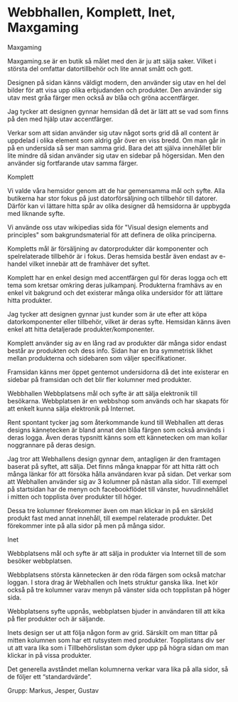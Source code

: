 Webbhallen, Komplett, Inet, Maxgaming
======================================
Maxgaming

Maxgaming.se är en butik så målet med den är ju att sälja saker.
Vilket i största del omfattar datortillbehör och lite annat smått och gott.

Designen på sidan känns väldigt modern, den använder sig utav en hel del
bilder för att visa upp olika erbjudanden och produkter. Den använder sig
utav mest gråa färger men också av blåa och gröna accentfärger.

Jag tycker att designen gynnar hemsidan då det är lätt att se vad som finns
på den med hjälp utav accentfärger.

Verkar som att sidan använder sig utav något sorts grid då all content är
uppdelad i olika element som aldrig går över en viss bredd. Om man går in
på en undersida så ser man samma grid. Bara det att själva innehållet blir
lite mindre då sidan använder sig utav en sidebar på högersidan. Men den
använder sig fortfarande utav samma färger.

Komplett

Vi valde våra hemsidor genom att de har gemensamma mål och syfte. Alla
butikerna har stor fokus på just datorförsäljning och tillbehör till datorer. Därför
kan vi lättare hitta spår av olika designer då hemsidorna är uppbygda med liknande syfte.

Vi använde oss utav wikipedias sida för "Visual design elements and principles"
som bakgrundsmaterial för att definera de olika principerna.

Kompletts mål är försäljning av datorprodukter där komponenter och spelrelaterade
tillbehör är i fokus. Deras hemsida består även endast av e-handel vilket
innebär att de framhäver det syftet.

Komplett har en enkel design med accentfärgen gul för deras logga och ett tema
som kretsar omkring deras julkampanj. Produkterna framhävs av en enkel vit
bakgrund och det existerar många olika undersidor för att lättare hitta produkter.

Jag tycker att designen gynnar just kunder som är ute efter att köpa datorkomponenter
eller tillbehör, vilket är deras syfte. Hemsidan känns även enkel
att hitta detaljerade produkter/komponenter.

Komplett använder sig av en lång rad av produkter där många sidor endast består
av produkten och dess info. Sidan har en bra symmetrisk likhet mellan
produkterna och sidebaren som väljer specifikationer.

Framsidan känns mer öppet gentemot undersidorna då det inte existerar en sidebar
på framsidan och det blir fler kolumner med produkter.

Webbhallen
Webbplatsens mål och syfte är att sälja elektronik till besökarna.
Webbplatsen är en webbshop som används och har skapats för att enkelt
kunna sälja elektronik på Internet.

Rent spontant tycker jag som återkommande kund till Webhallen att deras
designs kännetecken är bland annat den blåa färgen som också används i
deras logga. Även deras typsnitt känns som ett kännetecken om man kollar
noggrannare på deras design.

Jag tror att Webhallens design gynnar dem, antagligen är den framtagen
baserat på syftet, att sälja. Det finns många knappar för att hitta rätt
och många länkar för att försöka hålla användaren kvar på sidan.
Det verkar som att Webhallen använder sig av 3 kolumner på nästan alla sidor.
Till exempel på startsidan har de menyn och facebookflödet till vänster,
huvudinnehållet i mitten och topplista över produkter till höger.

Dessa tre kolumner förekommer även om man klickar in på en särskild produkt
fast med annat innehåll, till exempel relaterade produkter. Det förekommer inte
på alla sidor på men på många sidor.

Inet

Webbplatsens mål och syfte är att sälja in produkter via Internet till de
som besöker webbplatsen.

Webbplatsens största kännetecken är den röda färgen som också matchar loggan.
I stora drag är Webhallen och Inets struktur ganska lika. Inet kör också på tre
kolumner varav menyn på vänster sida och topplistan på höger sida.

Webbplatsens syfte uppnås, webbplatsen bjuder in användaren till att kika på fler
produkter och är säljande.

Inets design ser ut att följa någon form av grid. Särskilt om man tittar på mitten
kolumnen som har ett rutsystem med produkter. Topplistans div ser ut att vara lika
som i Tillbehörslistan som dyker upp på högra sidan om man klickar in på vissa produkter.

Det generella avståndet mellan kolumnerna verkar vara lika på alla sidor, så de följer
ett “standardvärde”.



Grupp: Markus, Jesper, Gustav
